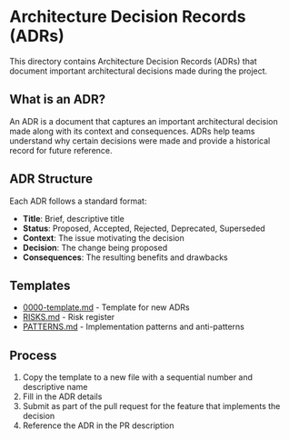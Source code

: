 # Architecture Decision Records (ADRs)

This directory contains Architecture Decision Records (ADRs) that document important architectural decisions made during the project.

## What is an ADR?

An ADR is a document that captures an important architectural decision made along with its context and consequences. ADRs help teams understand why certain decisions were made and provide a historical record for future reference.

## ADR Structure

Each ADR follows a standard format:
- **Title**: Brief, descriptive title
- **Status**: Proposed, Accepted, Rejected, Deprecated, Superseded
- **Context**: The issue motivating the decision
- **Decision**: The change being proposed
- **Consequences**: The resulting benefits and drawbacks

## Templates

- [0000-template.md](0000-template.md) - Template for new ADRs
- [RISKS.md](RISKS.md) - Risk register
- [PATTERNS.md](PATTERNS.md) - Implementation patterns and anti-patterns

## Process

1. Copy the template to a new file with a sequential number and descriptive name
2. Fill in the ADR details
3. Submit as part of the pull request for the feature that implements the decision
4. Reference the ADR in the PR description